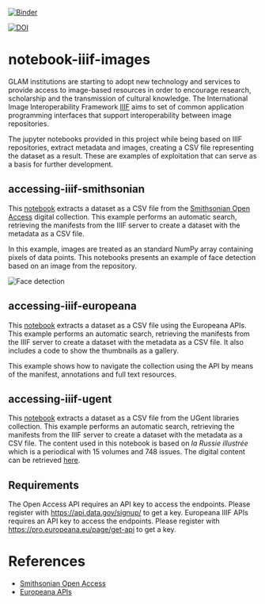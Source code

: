 [![Binder](https://mybinder.org/badge_logo.svg)](https://mybinder.org/v2/gh/hibernator11/notebook-iiif-images/master)

[![DOI](https://zenodo.org/badge/255172461.svg)](https://zenodo.org/badge/latestdoi/255172461)

# notebook-iiif-images
GLAM institutions are starting to adopt new technology and services to provide access to image-based resources in order to encourage research, scholarship and the transmission of cultural knowledge. The International Image Interoperability Framework [IIIF](https://iiif.io/) aims to set of common application programming interfaces that support interoperability between image repositories.

The jupyter notebooks provided in this project while being based on IIIF repositories, extract metadata and images, creating a CSV file representing the dataset as a result. These are examples of exploitation that can serve as a basis for further development.

## accessing-iiif-smithsonian
This [notebook](https://nbviewer.jupyter.org/github/hibernator11/notebook-iiif-images/blob/master/accessing-iiif-smithsonian.ipynb) extracts a dataset as a CSV file from the [Smithsonian Open Access](https://www.si.edu/openaccess) digital collection. This example performs an automatic search, retrieving the manifests from the IIIF server to create a dataset with the metadata as a CSV file.

In this example, images are treated as an standard NumPy array containing pixels of data points. This notebooks presents an example of face detection based on an image from the repository.

![Face detection](https://data.cervantesvirtual.com/images/notebooks/faces-smithsonian-388x220.png)


## accessing-iiif-europeana
This [notebook](https://nbviewer.jupyter.org/github/hibernator11/notebook-iiif-images/blob/master/accessing-iiif-europeana.ipynb) extracts a dataset as a CSV file using the Europeana APIs. This example performs an automatic search, retrieving the manifests from the IIIF server to create a dataset with the metadata as a CSV file. It also includes a code to show the thumbnails as a gallery.

This example shows how to navigate the collection using the API by means of the manifest, annotations and full text resources.

## accessing-iiif-ugent
This [notebook](https://nbviewer.jupyter.org/github/hibernator11/notebook-iiif-images/blob/master/accessing-iiif-ugent.ipynb) extracts a dataset as a CSV file from the UGent libraries collection. This example performs an automatic search, retrieving the manifests from the IIIF server to create a dataset with the metadata as a CSV file. The content used in this notebook is based on *la Russie illustrée* which is a periodical with 15 volumes and 748 issues. The digital content can be retrieved [here](https://lib.ugent.be/viewer/collection/RUG01-001643403#?c=&m=&s=&cv=&xywh=-2290%2C-224%2C7504%2C4200). 


## Requirements
The Open Access API requires an API key to access the endpoints. Please register with https://api.data.gov/signup/ to get a key.
Europeana IIIF APIs requires an API key to access the endpoints. Please register with https://pro.europeana.eu/page/get-api to get a key.

# References
* [Smithsonian Open Access](https://www.si.edu/openaccess)
* [Europeana APIs](https://pro.europeana.eu/page/iiif)
